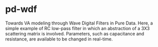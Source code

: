 # pd-wdf
Towards VA modeling through Wave Digital Filters in Pure Data.
Here, a simple example of RC low-pass filter in which an abstraction of a 3X3 scattering matrix is involved. 
Parameters, such as capacitance and resistance, are available to be changed in real-time.
